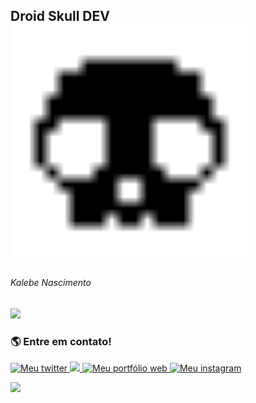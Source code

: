 ## **Droid Skull DEV** <img width="380px" src='imagens_Readme/pixel_Droidskull.png'/>
###### Kalebe Nascimento
<td><img width="380px" src="https://github-readme-stats.vercel.app/api?username=feliper2002&theme=algolia&line"/></td>
<div align='left'>
    <h3> <b> 🌎 Entre em contato! </b> </h3> <p>
    <a href='https://twitter.com/feliper_dev'>
        <img src='assets/twitter-logo-4.png' width=35 title='Meu twitter'>
    </a><a href='https://www.linkedin.com/in/felipe-azevedo-ribeiro/' title='Meu linkedin'>
        <img src='assets/lnd.png' width=30>
    </a><a href='https://feliper.dev/#/'>
        <img src='assets/html.webp' width=30 title='Meu portfólio web'>
    </a><a href='https://www.instagram.com/felipe.developer/'>
        <img src='assets/ig.png' width=30 title='Meu instagram'>
    </a>
</div>
<div align="left">
    <tr>
        <td><img width="380px" src="https://github-readme-stats.vercel.app/api?username=feliper2002&theme=algolia&line"/></td>
    </tr>   
</div>
